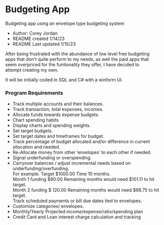 <h1>Budgeting App</h1>
<div>
  Budgeting app using an envelope type budgeting system
</div>
<ul>
  <li>Author: Corey Jordan
  <li>README created 1/14/23
  <li>README Last updated 1/15/23
</ul>
<p>
  After being frustrated with the abundance of low level free budgeting<br> 
  apps that don't quite perform to my needs, as well the paid apps that<br> 
  seem overpriced for the funtionality they offer, I have decided to<br> 
  attempt creating my own.
</p>
<p>
  It will be initially coded in SQL and C# with a winform UI. 
</p>
<h3>
  Program Requirements
</h3>
<ul>
  <li>Track multiple accounts and their balances.
  <li>Track transaction, total expenses, incomes.
  <li>Allocate funds towards expense budgets.
  <li>Chart spending habits
  <li>Display charts and spending weights.
  <li>Set target budgets.
  <li>Set target dates and timeframes for budget.
  <li>Track percentage of budget allocated and/or difference in current<br>
      allocation and needed.
  <li>Re-Allocate money from other ‘envelopes’ to each other if needed.
  <li>Signal underfunding or overspending.
  <li>Carryover balances / adjust incremental needs based on<br> 
      underfunding/overfunding.<br>
	    For example. Target $1000.00 Time 10 months.<br>
	    Month 1 funding $90.00 Remaining months would need $101.11 to hit target.<br>
	    Month 2 funding $ 120.00 Remaining months would need $98.75 to hit target.<br>
      Track scheduled payments or bill due dates tied to envelopes.
  <li>Customize categories/ envelopes.
  <li>Monthly/Yearly Projected income/expense/ratio/spending plan
  <li>Credit Card and Loan interest charge calculation and tracking 
</ul>